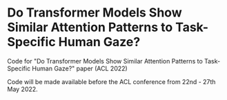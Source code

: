 # Do Transformer Models Show Similar Attention Patterns to Task-Specific Human Gaze?
Code for "Do Transformer Models Show Similar Attention Patterns to Task-Specific Human Gaze?" paper (ACL 2022)

Code will be made available before the ACL conference from 22nd - 27th May 2022.
